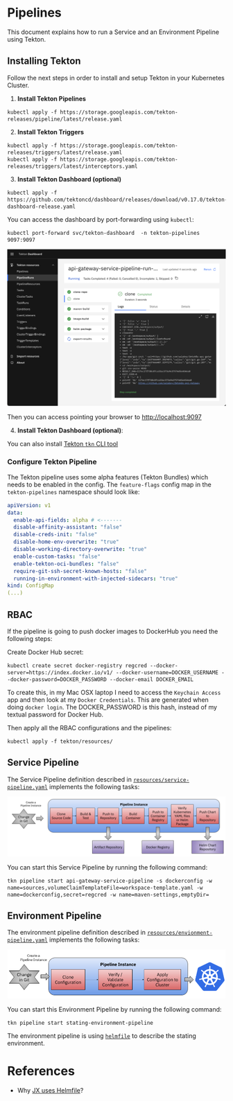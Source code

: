 # Pipelines

This document explains how to run a Service and an Environment Pipeline using Tekton. 

## Installing Tekton

Follow the next steps in order to install and setup Tekton in your Kubernetes Cluster.

1. **Install Tekton Pipelines**

```
kubectl apply -f https://storage.googleapis.com/tekton-releases/pipeline/latest/release.yaml
```
2. **Install Tekton Triggers**

```
kubectl apply -f https://storage.googleapis.com/tekton-releases/triggers/latest/release.yaml
kubectl apply -f https://storage.googleapis.com/tekton-releases/triggers/latest/interceptors.yaml
```
3. **Install Tekton Dashboard (optional)**

```
kubectl apply -f https://github.com/tektoncd/dashboard/releases/download/v0.17.0/tekton-dashboard-release.yaml
```
You can access the dashboard by port-forwarding using `kubectl`:

```
kubectl port-forward svc/tekton-dashboard  -n tekton-pipelines 9097:9097
```

![Tekton Dashboard](tekton-dashboard.png)

Then you can access pointing your browser to [http://localhost:9097](http://localhost:9097)


4. **Install Tekton Dashboard (optional)**:

You can also install [Tekton `tkn` CLI tool](https://github.com/tektoncd/cli)

### Configure Tekton Pipeline

The Tekton pipeline uses some alpha features (Tekton Bundles) which needs to
be enabled in the config. The `feature-flags` config map in the `tekton-pipelines` namespace
should look like:

```yaml
apiVersion: v1
data:
  enable-api-fields: alpha # <------- 
  disable-affinity-assistant: "false"
  disable-creds-init: "false"
  disable-home-env-overwrite: "true"
  disable-working-directory-overwrite: "true"
  enable-custom-tasks: "false"
  enable-tekton-oci-bundles: "false"
  require-git-ssh-secret-known-hosts: "false"
  running-in-environment-with-injected-sidecars: "true"
kind: ConfigMap
(...)
```

## RBAC

If the pipeline is going to push docker images to DockerHub you need the following steps: 

Create Docker Hub secret: 

```
kubectl create secret docker-registry regcred --docker-server=https://index.docker.io/v1/ --docker-username=DOCKER_USERNAME --docker-password=DOCKER_PASSWORD --docker-email DOCKER_EMAIL
```

To create this, in my Mac OSX laptop I need to access the `Keychain Access` app and then look at my `Docker Credentials`. This are generated when doing `docker login`. The DOCKER_PASSWORD is this hash, instead of my textual password for Docker Hub.

Then apply all the RBAC configurations and the pipelines: 

```
kubectl apply -f tekton/resources/
```

## Service Pipeline

The Service Pipeline definition described in [`resources/service-pipeline.yaml`](resources/service-pipeline.yaml) implements the following tasks:

![Service Pipeline](service-pipeline.png)

You can start this Service Pipeline by running the following command:

```
tkn pipeline start api-gateway-service-pipeline -s dockerconfig -w name=sources,volumeClaimTemplateFile=workspace-template.yaml -w name=dockerconfig,secret=regcred -w name=maven-settings,emptyDir=
```

## Environment Pipeline

The environment pipeline definition described in [`resources/envionment-pipeline.yaml`](resources/envionment-pipeline.yaml) implements the following tasks:

![Environment Pipeline](environment-pipeline.png)


You can start this Environment Pipeline by running the following command:

```
tkn pipeline start stating-environment-pipeline 
```

The environment pipeline is using [`helmfile`](https://github.com/roboll/helmfile) to describe the stating environment. 


# References
- Why [JX uses Helmfile](https://jenkins-x.io/v3/develop/faq/general/#why-does-jenkins-x-use-helmfile-template)?

